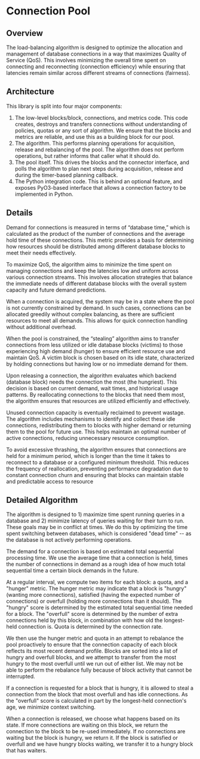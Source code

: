# Connection Pool

## Overview

The load-balancing algorithm is designed to optimize the allocation and
management of database connections in a way that maximizes Quality of Service
(QoS). This involves minimizing the overall time spent on connecting and
reconnecting (connection efficiency) while ensuring that latencies remain
similar across different streams of connections (fairness).

## Architecture

This library is split into four major components:

 1. The low-level blocks/block, connections, and metrics code. This code
    creates, destroys and transfers connections without understanding of
    policies, quotas or any sort of algorithm. We ensure that the blocks and
    metrics are reliable, and use this as a building block for our pool.
 2. The algorithm. This performs planning operations for acquisition, release
    and rebalancing of the pool. The algorithm does not perform operations, but
    rather informs that caller what it should do.
 3. The pool itself. This drives the blocks and the connector interface, and
    polls the algorithm to plan next steps during acquisition, release and
    during the timer-based planning callback.
 4. The Python integration code. This is behind an optional feature, and exposes
    PyO3-based interface that allows a connection factory to be implemented in
    Python.

## Details

Demand for connections is measured in terms of “database time,” which is
calculated as the product of the number of connections and the average hold time
of these connections. This metric provides a basis for determining how resources
should be distributed among different database blocks to meet their needs
effectively.

To maximize QoS, the algorithm aims to minimize the time spent on managing
connections and keep the latencies low and uniform across various connection
streams. This involves allocation strategies that balance the immediate needs of
different database blocks with the overall system capacity and future demand
predictions.

When a connection is acquired, the system may be in a state where the pool is
not currently constrained by demand. In such cases, connections can be allocated
greedily without complex balancing, as there are sufficient resources to meet
all demands. This allows for quick connection handling without additional
overhead.

When the pool is constrained, the “stealing” algorithm aims to transfer
connections from less utilized or idle database blocks (victims) to those
experiencing high demand (hunger) to ensure efficient resource use and maintain
QoS. A victim block is chosen based on its idle state, characterized by holding
connections but having low or no immediate demand for them.

Upon releasing a connection, the algorithm evaluates which backend (database
block) needs the connection the most (the hungriest). This decision is based on
current demand, wait times, and historical usage patterns. By reallocating
connections to the blocks that need them most, the algorithm ensures that
resources are utilized efficiently and effectively.

Unused connection capacity is eventually reclaimed to prevent wastage. The
algorithm includes mechanisms to identify and collect these idle connections,
redistributing them to blocks with higher demand or returning them to the pool
for future use. This helps maintain an optimal number of active connections,
reducing unnecessary resource consumption.

To avoid excessive thrashing, the algorithm ensures that connections are held
for a minimum period, which is longer than the time it takes to reconnect to a
database or a configured minimum threshold. This reduces the frequency of
reallocation, preventing performance degradation due to constant connection
churn and ensuring that blocks can maintain stable and predictable access to
resource

## Detailed Algorithm

The algorithm is designed to 1) maximize time spent running queries in a
database and 2) minimize latency of queries waiting for their turn to run. These
goals may be in conflict at times. We do this by optimizing the time spent
switching between databases, which is considered "dead time" -- as the database
is not actively performing operations.

The demand for a connection is based on estimated total sequential processing
time. We use the average time that a connection is held, times the number of
connections in demand as a rough idea of how much total sequential time a
certain block demands in the future.

At a regular interval, we compute two items for each block: a quota, and a
"hunger" metric. The hunger metric may indicate that a block is "hungry"
(wanting more connections), satisfied (having the expected number of
connections) or overfull (holding more connections than it should). The "hungry"
score is determined by the estimated total sequential time needed for a block.
The "overfull" score is determined by the number of extra connections held by
this block, in combination with how old the longest-held connection is. Quota is
determined by the connection rate.

We then use the hunger metric and quota in an attempt to rebalance the pool
proactively to ensure that the connection capacity of each block reflects its
most recent demand profile. Blocks are sorted into a list of hungry and overfull
blocks, and we attempt to transfer from the most hungry to the most overfull
until we run out of either list. We may not be able to perform the rebalance
fully because of block activity that cannot be interrupted.

If a connection is requested for a block that is hungry, it is allowed to steal
a connection from the block that most overfull and has idle connections. As the
"overfull" score is calculated in part by the longest-held connection's age, we
minimize context switching.

When a connection is released, we choose what happens based on its state. If
more connections are waiting on this block, we return the connection to the
block to be re-used immediately. If no connections are waiting but the block is
hungry, we return it. If the block is satisfied or overfull and we have hungry
blocks waiting, we transfer it to a hungry block that has waiters.
